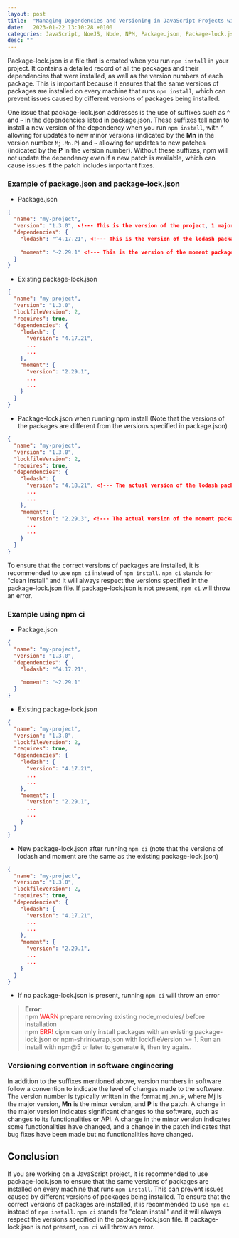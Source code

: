 ```yaml
---
layout: post
title:  "Managing Dependencies and Versioning in JavaScript Projects with package-lock.json"
date:   2023-01-22 13:10:28 +0100
categories: JavaScript, NoeJS, Node, NPM, Package.json, Package-lock.json
desc: ""
---
```


Package-lock.json is a file that is created when you run `npm install` in your project. It contains a detailed record of all the packages and their dependencies that were installed, as well as the version numbers of each package. This is important because it ensures that the same versions of packages are installed on every machine that runs `npm install`, which can prevent issues caused by different versions of packages being installed.

One issue that package-lock.json addresses is the use of suffixes such as `^` and `~` in the dependencies listed in package.json. These suffixes tell npm to install a new version of the dependency when you run `npm install`, with `^` allowing for updates to new minor versions (indicated by the <strong>Mn</strong> in the version number `Mj.Mn.P`) and `~` allowing for updates to new patches (indicated by the <strong>P</strong> in the version number). Without these suffixes, npm will not update the dependency even if a new patch is available, which can cause issues if the patch includes important fixes.

### Example of package.json and package-lock.json
- Package.json
```json
{
  "name": "my-project",
  "version": "1.3.0", <!--- This is the version of the project, 1 major version, 3 is the minor versions, 0 is the patch version --->
  "dependencies": {
    "lodash": "^4.17.21", <!--- This is the version of the lodash package, 4 major version, 17 minor versions, 21 patches, the ^ means that the minor version can be updated --->
    
    "moment": "~2.29.1" <!--- This is the version of the moment package, 2 major version, 29 minor versions, 1 patch. The ~ means that the patch version can be updated --->
  }
}
```
- Existing package-lock.json

```json
{
  "name": "my-project",
  "version": "1.3.0",
  "lockfileVersion": 2,
  "requires": true,
  "dependencies": {
    "lodash": {
      "version": "4.17.21",
      ...
      ...
    },
    "moment": {
      "version": "2.29.1",
      ...
      ...
    }
  }
}
```

- Package-lock.json when running npm install (Note that the versions of the packages are different from the versions specified in package.json)

```json
{
  "name": "my-project",
  "version": "1.3.0",
  "lockfileVersion": 2,
  "requires": true,
  "dependencies": {
    "lodash": {
      "version": "4.18.21", <!--- The actual version of the lodash package that was installed after running npm install, 4.18.21 is the latest version of lodash when npm install was run --->
      ...
      ...
    },
    "moment": {
      "version": "2.29.3", <!--- The actual version of the moment package that was installed after running npm install, 2.29.3 is the latest version of moment when npm install was run --->
      ...
      ...
    }
  }
}
```

To ensure that the correct versions of packages are installed, it is recommended to use `npm ci` instead of `npm install`. `npm ci` stands for "clean install" and it will always respect the versions specified in the package-lock.json file. If package-lock.json is not present, `npm ci` will throw an error.

### Example using npm ci
- Package.json

```json
{
  "name": "my-project",
  "version": "1.3.0",
  "dependencies": {
    "lodash": "^4.17.21",
    
    "moment": "~2.29.1"
  }
}
```
- Existing package-lock.json

```json
{
  "name": "my-project",
  "version": "1.3.0",
  "lockfileVersion": 2,
  "requires": true,
  "dependencies": {
    "lodash": {
      "version": "4.17.21",
      ...
      ...
    },
    "moment": {
      "version": "2.29.1",
      ...
      ...
    }
  }
}
```
- New package-lock.json after running `npm ci` (note that the versions of lodash and moment are the same as the existing package-lock.json)

```json
{
  "name": "my-project",
  "version": "1.3.0",
  "lockfileVersion": 2,
  "requires": true,
  "dependencies": {
    "lodash": {
      "version": "4.17.21",
      ...
      ...
    },
    "moment": {
      "version": "2.29.1",
      ...
      ...
    }
  }
}
```
- If no package-lock.json is present, running `npm ci` will throw an error

> **Error**:</br>npm <span style="color:red">WARN</span> prepare removing existing node_modules/ before installation</br>npm <span style="color:red">ERR!</span> cipm can only install packages with an existing package-lock.json or npm-shrinkwrap.json with lockfileVersion >= 1. Run an install with npm@5 or later to generate it, then try again..

### Versioning convention in software engineering

In addition to the suffixes mentioned above, version numbers in software follow a convention to indicate the level of changes made to the software. The version number is typically written in the format `Mj.Mn.P`, where Mj is the major version, <strong>Mn</strong> is the minor version, and <strong>P</strong> is the patch. A change in the major version indicates significant changes to the software, such as changes to its functionalities or API. A change in the minor version indicates some functionalities have changed, and a change in the patch indicates that bug fixes have been made but no functionalities have changed.

## Conclusion
If you are working on a JavaScript project, it is recommended to use package-lock.json to ensure that the same versions of packages are installed on every machine that runs `npm install`. This can prevent issues caused by different versions of packages being installed. To ensure that the correct versions of packages are installed, it is recommended to use `npm ci` instead of `npm install`. `npm ci` stands for "clean install" and it will always respect the versions specified in the package-lock.json file. If package-lock.json is not present, `npm ci` will throw an error.



